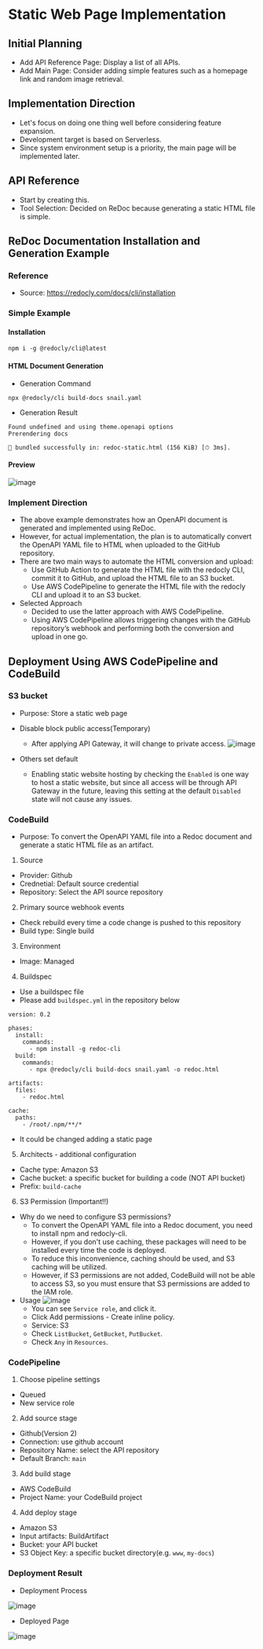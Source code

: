 # Static Web Page Implementation
## Initial Planning
- Add API Reference Page: Display a list of all APIs.
- Add Main Page: Consider adding simple features such as a homepage link and random image retrieval.

## Implementation Direction
- Let's focus on doing one thing well before considering feature expansion.
- Development target is based on Serverless.
- Since system environment setup is a priority, the main page will be implemented later.

## API Reference
- Start by creating this.
- Tool Selection: Decided on ReDoc because generating a static HTML file is simple.

## ReDoc Documentation Installation and Generation Example
### Reference
- Source: https://redocly.com/docs/cli/installation

### Simple Example

#### Installation
```
npm i -g @redocly/cli@latest
```

#### HTML Document Generation
- Generation Command
```
npx @redocly/cli build-docs snail.yaml  
```
- Generation Result
```
Found undefined and using theme.openapi options
Prerendering docs

🎉 bundled successfully in: redoc-static.html (156 KiB) [⏱ 3ms].
```
 
#### Preview
![image](https://github.com/user-attachments/assets/2c5b5a88-6e3a-4166-be2a-c147baf0d5f7)

### Implement Direction
- The above example demonstrates how an OpenAPI document is generated and implemented using ReDoc.
- However, for actual implementation, the plan is to automatically convert the OpenAPI YAML file to HTML when uploaded to the GitHub repository.
- There are two main ways to automate the HTML conversion and upload:
  - Use GitHub Action to generate the HTML file with the redocly CLI, commit it to GitHub, and upload the HTML file to an S3 bucket.
  - Use AWS CodePipeline to generate the HTML file with the redocly CLI and upload it to an S3 bucket.
- Selected Approach
  - Decided to use the latter approach with AWS CodePipeline.
  - Using AWS CodePipeline allows triggering changes with the GitHub repository’s webhook and performing both the conversion and upload in one go.

## Deployment Using AWS CodePipeline and CodeBuild
### S3 bucket
- Purpose: Store a static web page
- Disable block public access(Temporary)
  - After applying API Gateway, it will change to private access.
![image](https://github.com/user-attachments/assets/1bf6e7fb-5cb2-4d9f-868e-44ab26740c17)

- Others set default
  - Enabling static website hosting by checking the `Enabled` is one way to host a static website, but since all access will be through API Gateway in the future, leaving this setting at the default `Disabled` state will not cause any issues.

### CodeBuild
- Purpose: To convert the OpenAPI YAML file into a Redoc document and generate a static HTML file as an artifact.
1. Source
  - Provider: Github
  - Crednetial: Default source credential
  - Repository: Select the API source repository
2. Primary source webhook events
  - Check rebuild every time a code change is pushed to this repository
  - Build type: Single build
3. Environment
  - Image: Managed
4. Buildspec
  - Use a buildspec file
  - Please add `buildspec.yml` in the repository below
```
version: 0.2

phases:
  install:
    commands:
      - npm install -g redoc-cli
  build:
    commands:
      - npx @redocly/cli build-docs snail.yaml -o redoc.html

artifacts:
  files:
    - redoc.html

cache:
  paths:
    - /root/.npm/**/*
```
  - It could be changed adding a static page

5. Architects - additional configuration
  - Cache type: Amazon S3
  - Cache bucket: a specific bucket for building a code (NOT API bucket)
  - Prefix: `build-cache`

6. S3 Permission (Important!!)
  - Why do we need to configure S3 permissions? 
    - To convert the OpenAPI YAML file into a Redoc document, you need to install npm and redocly-cli.
    - However, if you don't use caching, these packages will need to be installed every time the code is deployed.
    - To reduce this inconvenience, caching should be used, and S3 caching will be utilized.
    - However, if S3 permissions are not added, CodeBuild will not be able to access S3, so you must ensure that S3 permissions are added to the IAM role.
  - Usage
![image](https://github.com/user-attachments/assets/2323f70f-6697-47a4-89e4-16ebc3bea860)
    - You can see `Service role`, and click it.
    - Click Add permissions - Create inline policy.
    - Service: S3
    - Check `ListBucket`, `GetBucket`, `PutBucket`.
    - Check `Any` in `Resources`.

### CodePipeline
1. Choose pipeline settings
  - Queued
  - New service role
2. Add source stage
  - Github(Version 2)
  - Connection: use github account
  - Repository Name: select the API repository
  - Default Branch: `main`
3. Add build stage
  - AWS CodeBuild
  - Project Name: your CodeBuild project
4. Add deploy stage
  - Amazon S3
  - Input artifacts: BuildArtifact
  - Bucket: your API bucket
  - S3 Object Key: a specific bucket directory(e.g. `www`, `my-docs`)

### Deployment Result
- Deployment Process

![image](https://github.com/user-attachments/assets/3382b91e-4e72-48ad-9440-34af20ea6223)

- Deployed Page

![image](https://github.com/user-attachments/assets/cedfdf20-252e-4274-83d8-ac8b9451d1e0)
